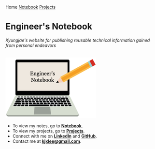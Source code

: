 Home <a href="./notebook">Notebook</a> <a href="./projects">Projects</a>

# Engineer's Notebook

###### Kyungjae's website for publishing reusable technical information gained from personal endeavors



<img src="./img/wallpaper.png" alt="wallpaper" width="300">



* To view my notes, go to **<a href="./notebook">Notebook</a>**.
* To view my projects, go to **<a href="./projects">Projects</a>**.
* Connect with me on **[LinkedIn](https://www.linkedin.com/in/kyungjaelee/)** and **[GitHub](https://github.com/kyungjae-lee)**.
* Contact me at **kjxlee@gmail.com**.
